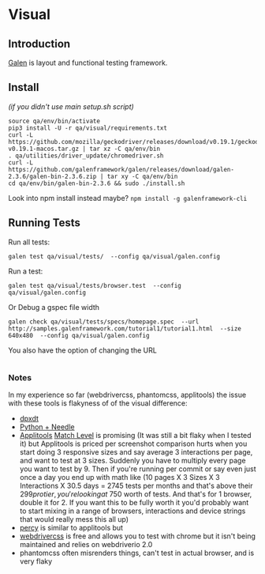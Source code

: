 # Visual

## Introduction
[Galen](http://galenframework.com/) is layout and functional testing framework.

## Install
*(if you didn't use main setup.sh script)*
```
source qa/env/bin/activate
pip3 install -U -r qa/visual/requirements.txt
curl -L https://github.com/mozilla/geckodriver/releases/download/v0.19.1/geckodriver-v0.19.1-macos.tar.gz | tar xz -C qa/env/bin
. qa/utilities/driver_update/chromedriver.sh
curl -L https://github.com/galenframework/galen/releases/download/galen-2.3.6/galen-bin-2.3.6.zip | tar xy -C qa/env/bin
cd qa/env/bin/galen-bin-2.3.6 && sudo ./install.sh
```
Look into npm install instead maybe?
`npm install -g galenframework-cli`


## Running Tests

Run all tests:
```
galen test qa/visual/tests/  --config qa/visual/galen.config
```

Run a test:
```
galen test qa/visual/tests/browser.test  --config qa/visual/galen.config
```

Or Debug a gspec file width
```
galen check qa/visual/tests/specs/homepage.spec  --url http://samples.galenframework.com/tutorial1/tutorial1.html  --size 640x480  --config qa/visual/galen.config
```

You also have the option of changing the URL
```

```


### Notes
In my experience so far (webdrivercss, phantomcss, applitools) the issue with these tools is flakyness of of the visual difference:
  * [dpxdt](https://github.com/bslatkin/dpxdt)
  * [Python + Needle](http://the-creative-tester.github.io/Python-Visual-Regression-Testing/)
  * [Applitools](https://applitools.com/) [Match Level](https://applitools.atlassian.net/wiki/spaces/Java/pages/1540306/Selenium+-+Python#Selenium-Python-N) is promising (It was still a bit flaky when I tested it) but Applitools is priced per screenshot comparison hurts when you start doing 3 responsive sizes and say average 3 interactions per page, and want to test at 3 sizes. Suddenly you have to multiply every page you want to test by 9. Then if you're running per commit or say even just once a day you end up with math like (10 pages X 3 Sizes X 3 Interactions X 30.5 days = 2745 tests per months and that's above their $299 pro tier, you're looking at ~$750 worth of tests. And that's for 1 browser, double it for 2. If you want this to be fully worth it you'd probably want to start mixing in a range of browsers, interactions and device strings that would really mess this all up)
  * [percy](https://percy.io) is similar to applitools but  
  * [webdrivercss](https://github.com/webdriverio/webdrivercss) is free and allows you to test with chrome but it isn't being maintained and relies on webdriverio 2.0
  * phantomcss often misrenders things, can't test in actual browser, and is very flaky
